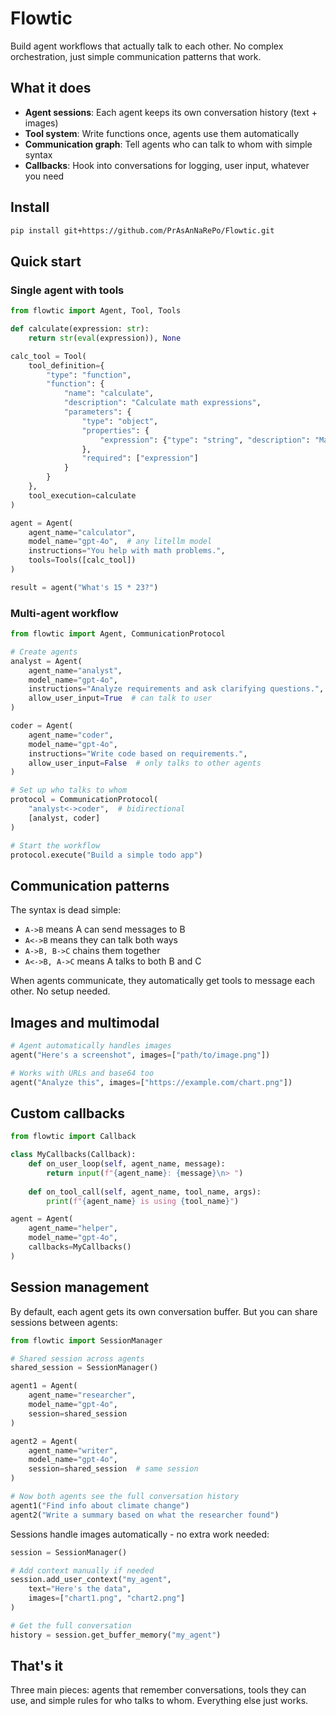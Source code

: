 # Flowtic

Build agent workflows that actually talk to each other. No complex orchestration, just simple communication patterns that work.

## What it does

- **Agent sessions**: Each agent keeps its own conversation history (text + images)
- **Tool system**: Write functions once, agents use them automatically
- **Communication graph**: Tell agents who can talk to whom with simple syntax
- **Callbacks**: Hook into conversations for logging, user input, whatever you need

## Install

```bash
pip install git+https://github.com/PrAsAnNaRePo/Flowtic.git
```

## Quick start

### Single agent with tools

```python
from flowtic import Agent, Tool, Tools

def calculate(expression: str):
    return str(eval(expression)), None

calc_tool = Tool(
    tool_definition={
        "type": "function",
        "function": {
            "name": "calculate", 
            "description": "Calculate math expressions",
            "parameters": {
                "type": "object",
                "properties": {
                    "expression": {"type": "string", "description": "Math expression"}
                },
                "required": ["expression"]
            }
        }
    },
    tool_execution=calculate
)

agent = Agent(
    agent_name="calculator",
    model_name="gpt-4o",  # any litellm model
    instructions="You help with math problems.",
    tools=Tools([calc_tool])
)

result = agent("What's 15 * 23?")
```

### Multi-agent workflow

```python
from flowtic import Agent, CommunicationProtocol

# Create agents
analyst = Agent(
    agent_name="analyst",
    model_name="gpt-4o",
    instructions="Analyze requirements and ask clarifying questions.",
    allow_user_input=True  # can talk to user
)

coder = Agent(
    agent_name="coder", 
    model_name="gpt-4o",
    instructions="Write code based on requirements.",
    allow_user_input=False  # only talks to other agents
)

# Set up who talks to whom
protocol = CommunicationProtocol(
    "analyst<->coder",  # bidirectional
    [analyst, coder]
)

# Start the workflow
protocol.execute("Build a simple todo app")
```

## Communication patterns

The syntax is dead simple:

- `A->B` means A can send messages to B
- `A<->B` means they can talk both ways  
- `A->B, B->C` chains them together
- `A<->B, A->C` means A talks to both B and C

When agents communicate, they automatically get tools to message each other. No setup needed.

## Images and multimodal

```python
# Agent automatically handles images
agent("Here's a screenshot", images=["path/to/image.png"])

# Works with URLs and base64 too
agent("Analyze this", images=["https://example.com/chart.png"])
```

## Custom callbacks

```python
from flowtic import Callback

class MyCallbacks(Callback):
    def on_user_loop(self, agent_name, message):
        return input(f"{agent_name}: {message}\n> ")
    
    def on_tool_call(self, agent_name, tool_name, args):
        print(f"{agent_name} is using {tool_name}")

agent = Agent(
    agent_name="helper",
    model_name="gpt-4o", 
    callbacks=MyCallbacks()
)
```

## Session management

By default, each agent gets its own conversation buffer. But you can share sessions between agents:

```python
from flowtic import SessionManager

# Shared session across agents
shared_session = SessionManager()

agent1 = Agent(
    agent_name="researcher",
    model_name="gpt-4o",
    session=shared_session
)

agent2 = Agent(
    agent_name="writer", 
    model_name="gpt-4o",
    session=shared_session  # same session
)

# Now both agents see the full conversation history
agent1("Find info about climate change")
agent2("Write a summary based on what the researcher found")
```

Sessions handle images automatically - no extra work needed:

```python
session = SessionManager()

# Add context manually if needed
session.add_user_context("my_agent", 
    text="Here's the data", 
    images=["chart1.png", "chart2.png"]
)

# Get the full conversation
history = session.get_buffer_memory("my_agent")
```

## That's it

Three main pieces: agents that remember conversations, tools they can use, and simple rules for who talks to whom. Everything else just works.